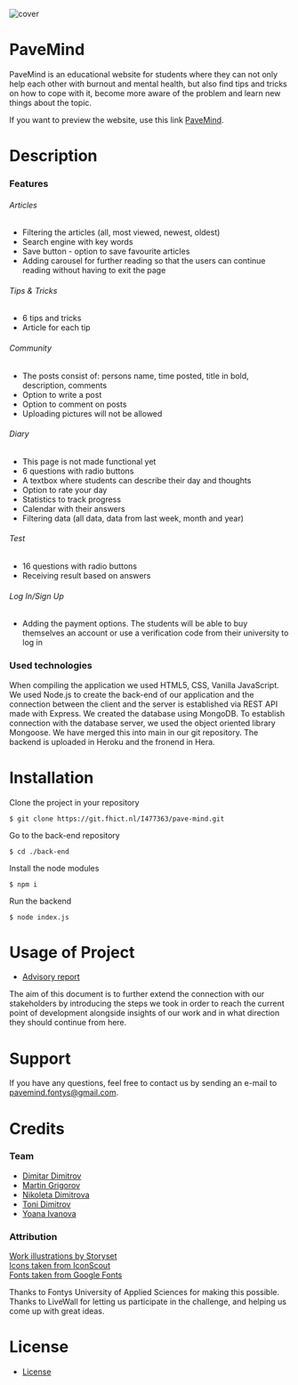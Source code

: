 ![cover](https://git.fhict.nl/I477363/pave-mind/-/raw/20d63d3c8c136dec914935e270839de26f111bb0/front-end/Assets/Images/cover.png)
# PaveMind
PaveMind is an educational website for students where they can not only help each other with burnout and mental health, but also find tips and tricks on how to cope with it, become more aware of the problem and learn new things about the topic.

If you want to preview the website, use this link <a href="http://i476234.hera.fhict.nl/pavemind">PaveMind</a>.
# Description
### Features
###### Articles
* Filtering the articles (all, most viewed, newest, oldest)
* Search engine with key words
* Save button - option to save favourite articles
* Adding carousel for further reading so that the users can continue reading without having to exit the page
###### Tips & Tricks
* 6 tips and tricks
* Article for each tip
###### Community
* The posts consist of: persons name, time posted, title in bold, description, comments
* Option to write a post
* Option to comment on posts
* Uploading pictures will not be allowed
###### Diary
* This page is not made functional yet
* 6 questions with radio buttons
* A textbox where students can describe their day and thoughts
* Option to rate your day
* Statistics to track progress
* Calendar with their answers
* Filtering data (all data, data from last week, month and year)
###### Test 
* 16 questions with radio buttons
* Receiving result based on answers
###### Log In/Sign Up
* Adding the payment options. The students will be able to buy themselves an account or use a verification code from their university to log in
### Used technologies
When compiling the application we used HTML5, CSS, Vanilla JavaScript. We used Node.js to create the back-end of our application and the connection between the client and the server is established via REST API made with Express. We created the database using MongoDB. To establish connection with the database server, we used the object oriented library Mongoose. We have merged this into main in our git repository. The backend is uploaded in Heroku and the fronend in Hera.
# Installation
Clone the project in your repository
```
$ git clone https://git.fhict.nl/I477363/pave-mind.git
```
Go to the back-end repository
```
$ cd ./back-end
```
Install the node modules
```
$ npm i
```
Run the backend
```
$ node index.js
```
# Usage of Project
- [Advisory report](https://www.canva.com/design/DAFYGdLpB-I/rOqJB4R_praXLy_07fth_A/view?utm_content=DAFYGdLpB-I&utm_campaign=designshare&utm_medium=link&utm_source=publishsharelink) 

The aim of this document is to further extend the connection with our stakeholders by introducing  the steps we took in order to reach the current point of development alongside insights of our work and in what direction they should continue from here.
# Support
If you have any questions, feel free to contact us by sending an e-mail to pavemind.fontys@gmail.com.
# Credits
### Team
* <a href="https://git.fhict.nl/I484471">Dimitar Dimitrov</a>
* <a href="https://git.fhict.nl/I485519">Martin Grigorov</a>
* <a href="https://git.fhict.nl/I477363">Nikoleta Dimitrova</a>
* <a href="https://git.fhict.nl/I480888">Toni Dimitrov</a>
* <a href="https://git.fhict.nl/I476234">Yoana Ivanova</a>
### Attribution
<a href="https://storyset.com/work">Work illustrations by Storyset</a><br>
<a href="https://iconscout.com/">Icons taken from IconScout</a><br>
<a href="https://fonts.google.com/">Fonts taken from Google Fonts</a>

Thanks to Fontys University of Applied Sciences for making this possible. <br>
Thanks to LiveWall for letting us participate in the challenge, and helping us come up with great ideas.
# License 
- [License ](https://git.fhict.nl/I477363/pave-mind/-/blob/main/LICENSE) 
